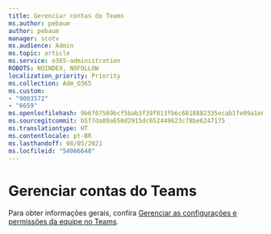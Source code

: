 ```yaml
---
title: Gerenciar contas do Teams
ms.author: pebaum
author: pebaum
manager: scotv
ms.audience: Admin
ms.topic: article
ms.service: o365-administration
ROBOTS: NOINDEX, NOFOLLOW
localization_priority: Priority
ms.collection: Adm_O365
ms.custom:
- "9003572"
- "6659"
ms.openlocfilehash: 9b6f07569bcf5bab3f39f813fb6c6818882335ecab1fe09a1e65f2e06ff2edd5
ms.sourcegitcommit: b5f7da89a650d2915dc652449623c78be6247175
ms.translationtype: HT
ms.contentlocale: pt-BR
ms.lasthandoff: 08/05/2021
ms.locfileid: "54066640"
---
```

# <a name="managing-teams-accounts"></a>Gerenciar contas do Teams

Para obter informações gerais, confira [Gerenciar as configurações e permissões da equipe no Teams](https://support.microsoft.com/office/ce053b04-1b8e-4796-baa8-90dc427b3acc#ID0EAABAAA=Desktop).
